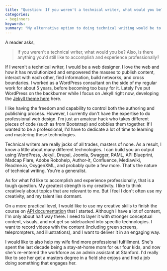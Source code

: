 ```yaml
---
title: "Question: If you weren't a technical writer, what would you be?"
categories:
- beginners
keywords: 
summary: "My alternative option to doing technical writing would be to do web design. I'd also like to use my creative talents to finish an API documentation course, and help my wife find something professionally fulfilling."
---
```


A reader asks,

> If you weren't a technical writer, what would you be? Also, is there anything you'd still like to accomplish and experience professionally?

If I weren't a technical writer, I would be a web designer. I love the web and how it has revolutionized and empowered the masses to publish content, interact with each other, find information, build networks, and cross boundaries. I worked as a WordPress consultant on the side of my regular work for about 5 years, before becoming too busy for it. Lately I've put WordPress on the backburner while I focus on Jekyll right now, developing the [Jekyll theme here](https://github.com/tomjohnson1492/documentation-theme-jekyll) here. 

I like having the freedom and capability to control both the authoring and publishing process. However, I currently don't have the expertise to do professional web design. I'm just an amateur hack who takes different pieces of code (such as from Bootstrap) and cobbles them together. If I wanted to be a professional, I'd have to dedicate a lot of time to learning and mastering these technologies.

Technical writers are really jacks of all trades, masters of none. As a result, I know a little about many different technologies. I can build you an output using WordPress, Jekyll, Drupal, Joomla, Swagger, RAML, API Blueprint, Madcap Flare, Adobe Robohelp, Author-it,  Confluence, Mediawiki, Readme.io, OxygenXML, and probably quite a few more. That's the nature of technical writing. You're a generalist.

As for what I'd like to accomplish and experience professionally, that is a tough question. My greatest strength is my creativity. I like to think creatively about topics that are relevant to me. But I feel I don't often use my creativity, and my talent lies dormant. 

On a more practical level, I would like to use my creative skills to finish the course on [API documentation](http://idratherbewriting.com/docapis_course_overview/) that I started. Although I have a lot of content, I'm only about half way there. I need to layer it with stronger conceptual content, visuals, and not get so sidetracked into specific technologies. I want to record videos with the content (including green screens, teleprompters, and illustrations), and I want to deliver it in an engaging way.

I would like to also help my wife find more professional fulfillment. She's spent the last decade being a stay-at-home mom for our four kids, and now she's re-entered the workforce as an admin assistant at Stanford. I'd really like to see her get a masters degree in a field she enjoys and find a job doing something that engages her. 